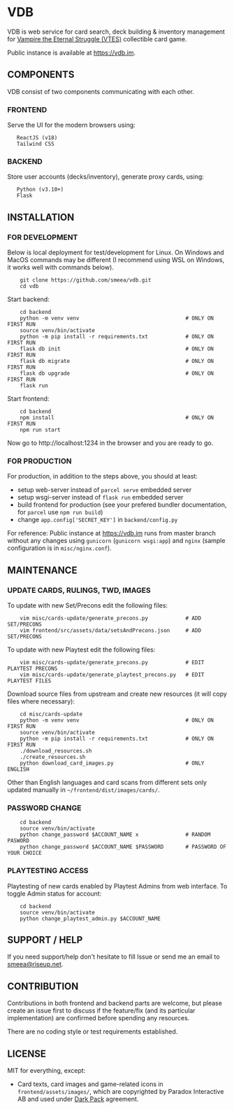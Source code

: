 # VDB

VDB is web service for card search, deck building & inventory management for [Vampire the Eternal Struggle (VTES)](https://www.vekn.net/what-is-v-tes) collectible card game.

Public instance is available at https://vdb.im.

## COMPONENTS

VDB consist of two components communicating with each other.

### FRONTEND
Serve the UI for the modern browsers using:
```
   ReactJS (v18)
   Tailwind CSS
```

### BACKEND
Store user accounts (decks/inventory), generate proxy cards, using:

```
   Python (v3.10+)
   Flask
```

## INSTALLATION

### FOR DEVELOPMENT

Below is local deployment for test/development for Linux.
On Windows and MacOS commands may be different (I recommend using WSL on Windows, it works well with commands below).

```
    git clone https://github.com/smeea/vdb.git
    cd vdb
```

Start backend:
```
    cd backend
    python -m venv venv                                  # ONLY ON FIRST RUN
    source venv/bin/activate
    python -m pip install -r requirements.txt            # ONLY ON FIRST RUN
    flask db init                                        # ONLY ON FIRST RUN
    flask db migrate                                     # ONLY ON FIRST RUN
    flask db upgrade                                     # ONLY ON FIRST RUN
    flask run
```

Start frontend:
```
    cd backend
    npm install                                          # ONLY ON FIRST RUN
    npm run start
```

Now go to http://localhost:1234 in the browser and you are ready to go.

### FOR PRODUCTION

For production, in addition to the steps above, you should at least:
* setup web-server instead of `parcel serve` embedded server
* setup wsgi-server instead of `flask run` embedded server
* build frontend for production (see your prefered bundler documentation, for `parcel` use `npm run build`)
* change `app.config['SECRET_KEY']` in `backend/config.py`

For reference:
Public instance at https://vdb.im runs from master branch without any changes using `gunicorn` (`gunicorn wsgi:app`) and `nginx` (sample configuration is in `misc/nginx.conf`).


## MAINTENANCE

### UPDATE CARDS, RULINGS, TWD, IMAGES

To update with new Set/Precons edit the following files:
```
    vim misc/cards-update/generate_precons.py            # ADD SET/PRECONS
    vim frontend/src/assets/data/setsAndPrecons.json     # ADD SET/PRECONS
```

To update with new Playtest edit the following files:
```
    vim misc/cards-update/generate_precons.py            # EDIT PLAYTEST PRECONS
    vim misc/cards-update/generate_playtest_precons.py   # EDIT PLAYTEST FILES
```

Download source files from upstream and create new resources (it will copy files where necessary):
```
    cd misc/cards-update
    python -m venv venv                                  # ONLY ON FIRST RUN
    source venv/bin/activate
    python -m pip install -r requirements.txt            # ONLY ON FIRST RUN
    ./download_resources.sh
    ./create_resources.sh
    python download_card_images.py                       # ONLY ENGLISH
```
Other than English languages and card scans from different sets only updated manually in `~/frontend/dist/images/cards/`.

### PASSWORD CHANGE
```
    cd backend
    source venv/bin/activate
    python change_password $ACCOUNT_NAME x               # RANDOM PASWORD
    python change_password $ACCOUNT_NAME $PASSWORD       # PASSWORD OF YOUR CHOICE
```

### PLAYTESTING ACCESS
Playtesting of new cards enabled by Playtest Admins from web interface.
To toggle Admin status for account:
```
    cd backend
    source venv/bin/activate
    python change_playtest_admin.py $ACCOUNT_NAME
```

## SUPPORT / HELP
If you need support/help don't hesitate to fill Issue or send me an email to smeea@riseup.net.

## CONTRIBUTION
Contributions in both frontend and backend parts are welcome, but please create an issue first to discuss if the feature/fix (and its particular implementation) are confirmed before spending any resources.

There are no coding style or test requirements established.

## LICENSE

MIT for everything, except:
- Card texts, card images and game-related icons in `frontend/assets/images/`, which are copyrighted by Paradox Interactive AB and used under [Dark Pack](https://www.worldofdarkness.com/dark-pack) agreement.
